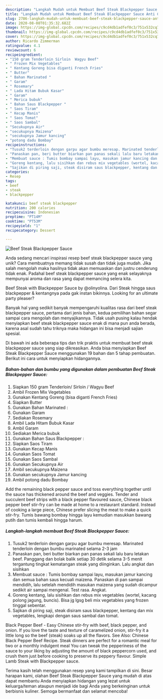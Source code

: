 ```yaml
---
description: "Langkah Mudah untuk Membuat Beef Steak Blackpepper Sauce Anti Gagal"
title: "Langkah Mudah untuk Membuat Beef Steak Blackpepper Sauce Anti Gagal"
slug: 2786-langkah-mudah-untuk-membuat-beef-steak-blackpepper-sauce-anti-gagal
date: 2020-08-08T01:35:32.682Z
image: https://img-global.cpcdn.com/recipes/c9cd4db1adfef0c3/751x532cq70/beef-steak-blackpepper-sauce-foto-resep-utama.jpg
thumbnail: https://img-global.cpcdn.com/recipes/c9cd4db1adfef0c3/751x532cq70/beef-steak-blackpepper-sauce-foto-resep-utama.jpg
cover: https://img-global.cpcdn.com/recipes/c9cd4db1adfef0c3/751x532cq70/beef-steak-blackpepper-sauce-foto-resep-utama.jpg
author: Ricardo Zimmerman
ratingvalue: 4.1
reviewcount: 6
recipeingredient:
- "150 gram Tenderloin Sirloin  Wagyu Beef"
- " Frozen Mix Vegetables"
- " Kentang Goreng bisa diganti French Fries"
- " Butter"
- " Bahan Marinated "
- " Garam"
- " Rosemary"
- " Lada Hitam Bubuk Kasar"
- " Garam"
- " Merica bubuk"
- " Bahan Saus Blackpepper "
- " Saos Tiram"
- " Kecap Manis"
- " Saos Tomat"
- " Saos Sambal"
- "Secukupnya Air"
- "secukupnya Maizena"
- "secukupnya Jamur kancing"
- "potong dadu Bombay"
recipeinstructions:
- "Tusuk2 terderloin dengan garpu agar bumbu meresap. Marinated tenderloin dengan bumbu marinated selama 2-3 jam"
- "Panaskan pan, beri butter biarkan pan panas sekali lalu baru letakan beef. Panggang dan bolak balik setiap 30 detik selama 3-5 menit tergantung tingkat kematangan steak yang diinginkan. Lalu angkat dan sisihkan"
- "Membuat sauce : Tumis bombay sampai layu, masukan jamur kancing dan semua bahan saus kecuali maizena. Panaskan di pan sampai mendidih, lalu setelah mendidih masukan maizena yang sudah dicampur sedikit air sampai mengenal. Test rasa. Angkat."
- "Goreng kentang, lalu sisihkan dan rebus mix vegetables (wortel, kacang polong jagung, buncis). Bisa jg lgsg beli mix vegetables yang frozen tinggal sebentar."
- "Sajikan di piring saji, steak disiram saus blackpepper, kentang dan mix vegetables, lengkapi dengan saus sambal dan tomat."
categories:
- Resep
tags:
- beef
- steak
- blackpepper

katakunci: beef steak blackpepper 
nutrition: 200 calories
recipecuisine: Indonesian
preptime: "PT14M"
cooktime: "PT53M"
recipeyield: "1"
recipecategory: Dessert

---
```



![Beef Steak Blackpepper Sauce](https://img-global.cpcdn.com/recipes/c9cd4db1adfef0c3/751x532cq70/beef-steak-blackpepper-sauce-foto-resep-utama.jpg)

Anda sedang mencari inspirasi resep beef steak blackpepper sauce yang unik? Cara membuatnya memang tidak susah dan tidak juga mudah. Jika salah mengolah maka hasilnya tidak akan memuaskan dan justru cenderung tidak enak. Padahal beef steak blackpepper sauce yang enak selayaknya mempunyai aroma dan rasa yang dapat memancing selera kita.

Beef Steak with Blackpepper Sauce by @olinyolina. Dari Steak hingga saus blackpepper &amp; kentangnya pada gak instan bikinnya. Looking for an ultimate party pleaser?

Banyak hal yang sedikit banyak mempengaruhi kualitas rasa dari beef steak blackpepper sauce, pertama dari jenis bahan, kedua pemilihan bahan segar sampai cara mengolah dan menyajikannya. Tidak usah pusing kalau hendak menyiapkan beef steak blackpepper sauce enak di mana pun anda berada, karena asal sudah tahu triknya maka hidangan ini bisa menjadi sajian spesial.


Di bawah ini ada beberapa tips dan trik praktis untuk membuat beef steak blackpepper sauce yang siap dikreasikan. Anda bisa menyiapkan Beef Steak Blackpepper Sauce menggunakan 19 bahan dan 5 tahap pembuatan. Berikut ini cara untuk menyiapkan hidangannya.

<!--inarticleads1-->

##### Bahan-bahan dan bumbu yang digunakan dalam pembuatan Beef Steak Blackpepper Sauce:

1. Siapkan 150 gram Tenderloin/ Sirloin / Wagyu Beef
1. Ambil  Frozen Mix Vegetables
1. Gunakan  Kentang Goreng (bisa diganti French Fries)
1. Siapkan  Butter
1. Gunakan  Bahan Marinated :
1. Gunakan  Garam
1. Sediakan  Rosemary
1. Ambil  Lada Hitam Bubuk Kasar
1. Ambil  Garam
1. Sediakan  Merica bubuk
1. Gunakan  Bahan Saus Blackpepper :
1. Siapkan  Saos Tiram
1. Gunakan  Kecap Manis
1. Gunakan  Saos Tomat
1. Gunakan  Saos Sambal
1. Gunakan Secukupnya Air
1. Ambil secukupnya Maizena
1. Gunakan secukupnya Jamur kancing
1. Ambil potong dadu Bombay


Add the remaining black pepper sauce and toss everything together until the sauce has thickened around the beef and veggies. Tender and succulent beef strips with a black pepper flavoured sauce, Chinese black pepper beef stir-fry can be made at home to a restaurant standard. Instead of cooking a large piece, Chinese prefer slicing the meat to make a quick stir-fry. Tumis bawang bombay hingga layu kemudian masukkan bawang putih dan tumis kembali hingga harum. 

<!--inarticleads2-->

##### Langkah-langkah membuat Beef Steak Blackpepper Sauce:

1. Tusuk2 terderloin dengan garpu agar bumbu meresap. Marinated tenderloin dengan bumbu marinated selama 2-3 jam
1. Panaskan pan, beri butter biarkan pan panas sekali lalu baru letakan beef. Panggang dan bolak balik setiap 30 detik selama 3-5 menit tergantung tingkat kematangan steak yang diinginkan. Lalu angkat dan sisihkan
1. Membuat sauce : Tumis bombay sampai layu, masukan jamur kancing dan semua bahan saus kecuali maizena. Panaskan di pan sampai mendidih, lalu setelah mendidih masukan maizena yang sudah dicampur sedikit air sampai mengenal. Test rasa. Angkat.
1. Goreng kentang, lalu sisihkan dan rebus mix vegetables (wortel, kacang polong jagung, buncis). Bisa jg lgsg beli mix vegetables yang frozen tinggal sebentar.
1. Sajikan di piring saji, steak disiram saus blackpepper, kentang dan mix vegetables, lengkapi dengan saus sambal dan tomat.


Black Pepper Beef - Easy Chinese stir-fry with beef, black pepper, and onion. If you love the taste and texture of caramelized onion, stir-fry it a little long so the beef (steak) soaks up all the flavors. See Also: Chinese Black Pepper Beef Recipe. Steak dinners are perfect for a romantic meal for two or a monthly indulgent meal You can tweak the pepperiness of the sauce to your liking by adjusting the amount of black peppercorn used, and crush them just before cooking to preserve its peppery flavour. Simple Lamb Steak with Blackpepper sauce. 

Terima kasih telah menggunakan resep yang kami tampilkan di sini. Besar harapan kami, olahan Beef Steak Blackpepper Sauce yang mudah di atas dapat membantu Anda menyiapkan hidangan yang lezat untuk keluarga/teman ataupun menjadi ide bagi Anda yang berkeinginan untuk berbisnis kuliner. Semoga bermanfaat dan selamat mencoba!
